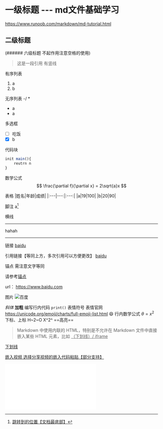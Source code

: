 # 一级标题 --- md文件基础学习

<https://www.runoob.com/markdown/md-tutorial.html>

## 二级标题

(###### 六级标题 不起作用注意空格的使用)
> 这是一段引用 有竖线

有序列表

1. a
2. b

无序列表 -/ *

- a
- a

多选框

- [ ] 吃饭
- [x] b

代码块

```js
init main(){
    reutrn n
}
```

数学公式
$$
\frac{\partial f}{\partial x} = 2\sqrt{a}x
$$

表格
|姓名|年龄|成绩|
|:---|---:|:---:|
|a|19|100|
|b|20|90|

脚注
a[^b]
[^b]:   跳转到的位置【文档最底部】

横线

---
hahah

---

链接
[baidu](baidu.com "提示文字")

引用链接【等同上方，多次引用可以方便更改】
[baidu][id]

[id]: baidu.com "提示"

锚点 需注意文字等同

请参考[锚点](#二级标题)

url：
<https://www.baidu.com>

图片
![百度](https://www.baidu.com/img/pcdoodle_2a77789e1a67227122be09c5be16fe46.png "图片提示")

*斜体*
**加粗**
编写行内代码
`print()`
表情符号 表情官网 <https://unicode.org/emoji/charts/full-emoji-list.html>
:smile:
行内数学公式 $\theta=x^2$
下标、上标 H~2~O X^2^
==高亮==

> Markdown 中使用内联的 HTML，特别是不允许在 Markdown 文件中直接嵌入某些 HTML 元素，比如 <u>（下划线）/ iframe

<u>下划线</u>

嵌入视频
选择分享视频的嵌入代码粘贴【部分支持】

<iframe src="//player.bilibili.com/player.html?aid=327623069&bvid=BV1JA411h7Gw&cid=171385214&page=1" scrolling="no" border="0" frameborder="no" framespacing="0" allowfullscreen="true"> </iframe>

